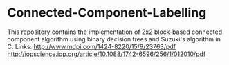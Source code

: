 # Connected-Component-Labelling
This repository contains the implementation of 2x2 block-based connected component algorithm using binary decision trees and Suzuki's algorithm in C.
Links:
http://www.mdpi.com/1424-8220/15/9/23763/pdf
http://iopscience.iop.org/article/10.1088/1742-6596/256/1/012010/pdf
